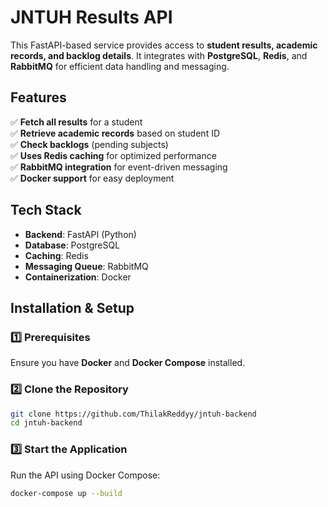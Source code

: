 # JNTUH Results API 

This FastAPI-based service provides access to **student results, academic records, and backlog details**. It integrates with **PostgreSQL**, **Redis**, and **RabbitMQ** for efficient data handling and messaging.  

##  Features  

✅ **Fetch all results** for a student  
✅ **Retrieve academic records** based on student ID  
✅ **Check backlogs** (pending subjects)  
✅ **Uses Redis caching** for optimized performance  
✅ **RabbitMQ integration** for event-driven messaging  
✅ **Docker support** for easy deployment  


## Tech Stack  

- **Backend**: FastAPI (Python)  
- **Database**: PostgreSQL  
- **Caching**: Redis  
- **Messaging Queue**: RabbitMQ  
- **Containerization**: Docker  


## Installation & Setup  

### 1️⃣ Prerequisites  

Ensure you have **Docker** and **Docker Compose** installed.

### 2️⃣ Clone the Repository  

```bash
git clone https://github.com/ThilakReddyy/jntuh-backend
cd jntuh-backend
```

### 3️⃣ Start the Application

Run the API using Docker Compose:

```bash
docker-compose up --build
```
